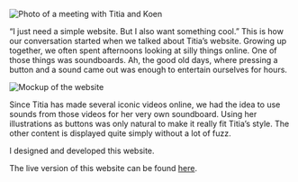 ![Photo of a meeting with Titia and Koen](ProjectsImages/TitiaHoogendoorn/TitiaHoogendoorn-meeting.jpg)

“I just need a simple website. But I also want something cool.” This is how our conversation started when we talked about Titia’s website. Growing up together, we often spent afternoons looking at silly things online. One of those things was soundboards. Ah, the good old days, where pressing a button and a sound came out was enough to entertain ourselves for hours.

![Mockup of the website](ProjectsImages/TitiaHoogendoorn/TitiaHoogendoorn-home-mockup.png)

Since Titia has made several iconic videos online, we had the idea to use sounds from those videos for her very own soundboard. Using her illustrations as buttons was only natural to make it really fit Titia’s style. The other content is displayed quite simply without a lot of fuzz.

I designed and developed this website.

The live version of this website can be found [here](http://titiahoogendoorn.nl/).
